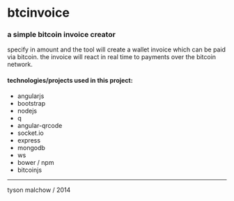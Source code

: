 btcinvoice
==========

### a simple bitcoin invoice creator

specify in amount and the tool will create a wallet invoice which can be paid via bitcoin. the invoice will react in
real time to payments over the bitcoin network.

#### technologies/projects used in this project:

- angularjs
- bootstrap
- nodejs
- q
- angular-qrcode
- socket.io
- express
- mongodb
- ws
- bower / npm
- bitcoinjs

___

tyson malchow / 2014

